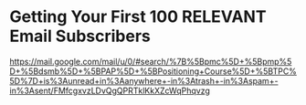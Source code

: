 # Getting Your First 100 RELEVANT Email Subscribers

https://mail.google.com/mail/u/0/#search/%7B%5Bpmc%5D+%5Bpmp%5D+%5Bdsmb%5D+%5BPAP%5D+%5BPositioning+Course%5D+%5BTPC%5D%7D+is%3Aunread+in%3Aanywhere+-in%3Atrash+-in%3Aspam+-in%3Asent/FMfcgxvzLDvQgQPRTklKkXZcWqPhqvzg